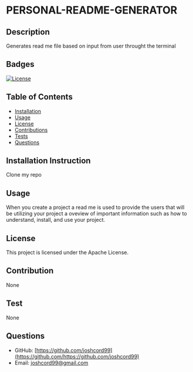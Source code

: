 # PERSONAL-README-GENERATOR

## Description

Generates read me file based on input from user throught the terminal

## Badges

[![License](https://img.shields.io/badge/License-Apache-blue.svg)](https://opensource.org/licenses/Apache-2.0)

## Table of Contents

- [Installation](#installation-instruction)
- [Usage](#usage)
- [License](#license)
- [Contributions](#contribution)
- [Tests](#test)
- [Questions](#questions)

## Installation Instruction

Clone my repo

## Usage

When you create a project a read me is used to provide the users that will be utilizing your project a oveview of important information such as how to understand, install, and use your project.

## License

This project is licensed under the Apache License.

## Contribution

None

## Test

None

## Questions

- GitHub: [https://github.com/joshcord99](https://github.com/https://github.com/joshcord99)
- Email: joshcord99@gmail.com
